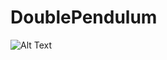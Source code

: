 # DoublePendulum


![Alt Text](https://syncandshare.lrz.de/dl/fiH77cad49uVV6cDjoza4e/animation_case1.gif?inlin)

